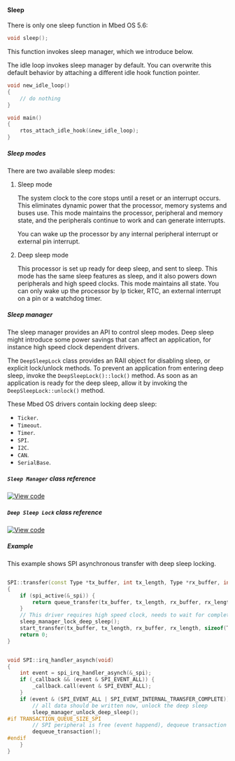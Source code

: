 #### Sleep

There is only one sleep function in Mbed OS 5.6:

```c++
void sleep();
```

This function invokes sleep manager, which we introduce below.

The idle loop invokes sleep manager by default. You can overwrite this default behavior by attaching a different idle hook function pointer.

```c++
void new_idle_loop()
{
    // do nothing
}

void main()
{
    rtos_attach_idle_hook(&new_idle_loop);
}
```

##### Sleep modes

There are two available sleep modes:

1. Sleep mode

    The system clock to the core stops until a reset or an interrupt occurs. This eliminates dynamic power that the processor, memory systems and buses use. This mode maintains the processor, peripheral and memory state, and the peripherals continue to work and can generate interrupts.

    You can wake up the processor by any internal peripheral interrupt or external pin interrupt.

2. Deep sleep mode 

    This processor is set up ready for deep sleep, and sent to sleep. This mode has the same sleep features as sleep, and it also powers down peripherals and high speed clocks. This mode maintains all state. You can only wake up the processor by lp ticker, RTC, an external interrupt on a pin or a watchdog timer.

##### Sleep manager

The sleep manager provides an API to control sleep modes. Deep sleep might introduce some power savings that can affect an application, for instance high speed clock dependent drivers.

The `DeepSleepLock` class provides an RAII object for disabling sleep, or explicit lock/unlock methods. To prevent an application from entering deep sleep, invoke the `DeepSleepLock()::lock()` method. As soon as an application is ready for the deep sleep, allow it by invoking the `DeepSleepLock::unlock()` method.

These Mbed OS drivers contain locking deep sleep:

- `Ticker`.
- `Timeout`.
- `Timer`.
- `SPI`.
- `I2C`.
- `CAN`.
- `SerialBase`.

##### `Sleep Manager` class reference

[![View code](https://www.mbed.com/embed/?type=library)](https://docs.mbed.com/docs/mbed-os-api/en/mbed-os-5.6/api/mbed__sleep_8h_source.html)

##### `Deep Sleep Lock` class reference

[![View code](https://www.mbed.com/embed/?type=library)](https://docs.mbed.com/docs/mbed-os-api/en/mbed-os-5.6/api/DeepSleepLock_8h_source.html)

##### Example

This example shows SPI asynchronous transfer with deep sleep locking.

```c++

SPI::transfer(const Type *tx_buffer, int tx_length, Type *rx_buffer, int rx_length, const event_callback_t& callback, int event = SPI_EVENT_COMPLETE)
{
    if (spi_active(&_spi)) {
        return queue_transfer(tx_buffer, tx_length, rx_buffer, rx_length, sizeof(Type)*8, callback, event);
    }
    // This driver requires high speed clock, needs to wait for complete flag set via a callback to unblock the deep sleep
    sleep_manager_lock_deep_sleep();
    start_transfer(tx_buffer, tx_length, rx_buffer, rx_length, sizeof(Type)*8, callback, event);
    return 0;
}


void SPI::irq_handler_asynch(void)
{
    int event = spi_irq_handler_asynch(&_spi);
    if (_callback && (event & SPI_EVENT_ALL)) {
        _callback.call(event & SPI_EVENT_ALL);
    }
    if (event & (SPI_EVENT_ALL | SPI_EVENT_INTERNAL_TRANSFER_COMPLETE)) {
        // all data should be written now, unlock the deep sleep
        sleep_manager_unlock_deep_sleep();
#if TRANSACTION_QUEUE_SIZE_SPI
        // SPI peripheral is free (event happend), dequeue transaction
        dequeue_transaction();
#endif
    }
}
```
